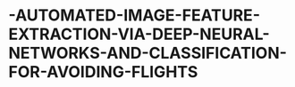 # -AUTOMATED-IMAGE-FEATURE-EXTRACTION-VIA-DEEP-NEURAL-NETWORKS-AND-CLASSIFICATION-FOR-AVOIDING-FLIGHTS